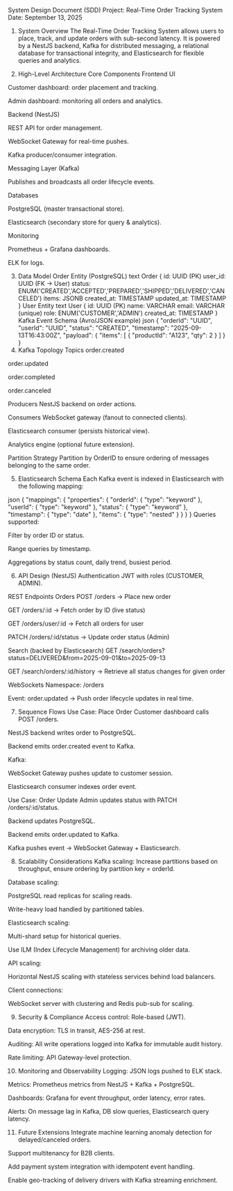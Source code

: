 System Design Document (SDD)
Project: Real-Time Order Tracking System
Date: September 13, 2025

1. System Overview
The Real-Time Order Tracking System allows users to place, track, and update orders with sub-second latency. It is powered by a NestJS backend, Kafka for distributed messaging, a relational database for transactional integrity, and Elasticsearch for flexible queries and analytics.

2. High-Level Architecture
Core Components
Frontend UI

Customer dashboard: order placement and tracking.

Admin dashboard: monitoring all orders and analytics.

Backend (NestJS)

REST API for order management.

WebSocket Gateway for real-time pushes.

Kafka producer/consumer integration.

Messaging Layer (Kafka)

Publishes and broadcasts all order lifecycle events.

Databases

PostgreSQL (master transactional store).

Elasticsearch (secondary store for query & analytics).

Monitoring

Prometheus + Grafana dashboards.

ELK for logs.

3. Data Model
Order Entity (PostgreSQL)
text
Order {
  id: UUID (PK)
  user_id: UUID (FK -> User)
  status: ENUM('CREATED','ACCEPTED','PREPARED','SHIPPED','DELIVERED','CANCELED')
  items: JSONB
  created_at: TIMESTAMP
  updated_at: TIMESTAMP
}
User Entity
text
User {
  id: UUID (PK)
  name: VARCHAR
  email: VARCHAR (unique)
  role: ENUM('CUSTOMER','ADMIN')
  created_at: TIMESTAMP
}
Kafka Event Schema (Avro/JSON example)
json
{
  "orderId": "UUID",
  "userId": "UUID",
  "status": "CREATED",
  "timestamp": "2025-09-13T16:43:00Z",
  "payload": {
    "items": [
      { "productId": "A123", "qty": 2 }
    ]
  }
}
4. Kafka Topology
Topics
order.created

order.updated

order.completed

order.canceled

Producers
NestJS backend on order actions.

Consumers
WebSocket gateway (fanout to connected clients).

Elasticsearch consumer (persists historical view).

Analytics engine (optional future extension).

Partition Strategy
Partition by OrderID to ensure ordering of messages belonging to the same order.

5. Elasticsearch Schema
Each Kafka event is indexed in Elasticsearch with the following mapping:

json
{
  "mappings": {
    "properties": {
      "orderId": { "type": "keyword" },
      "userId": { "type": "keyword" },
      "status": { "type": "keyword" },
      "timestamp": { "type": "date" },
      "items": { "type": "nested" }
    }
  }
}
Queries supported:

Filter by order ID or status.

Range queries by timestamp.

Aggregations by status count, daily trend, busiest period.

6. API Design (NestJS)
Authentication
JWT with roles (CUSTOMER, ADMIN).

REST Endpoints
Orders
POST /orders → Place new order

GET /orders/:id → Fetch order by ID (live status)

GET /orders/user/:id → Fetch all orders for user

PATCH /orders/:id/status → Update order status (Admin)

Search (backed by Elasticsearch)
GET /search/orders?status=DELIVERED&from=2025-09-01&to=2025-09-13

GET /search/orders/:id/history → Retrieve all status changes for given order

WebSockets
Namespace: /orders

Event: order.updated → Push order lifecycle updates in real time.

7. Sequence Flows
Use Case: Place Order
Customer dashboard calls POST /orders.

NestJS backend writes order to PostgreSQL.

Backend emits order.created event to Kafka.

Kafka:

WebSocket Gateway pushes update to customer session.

Elasticsearch consumer indexes order event.

Use Case: Order Update
Admin updates status with PATCH /orders/:id/status.

Backend updates PostgreSQL.

Backend emits order.updated to Kafka.

Kafka pushes event → WebSocket Gateway + Elasticsearch.

8. Scalability Considerations
Kafka scaling: Increase partitions based on throughput, ensure ordering by partition key = orderId.

Database scaling:

PostgreSQL read replicas for scaling reads.

Write-heavy load handled by partitioned tables.

Elasticsearch scaling:

Multi-shard setup for historical queries.

Use ILM (Index Lifecycle Management) for archiving older data.

API scaling:

Horizontal NestJS scaling with stateless services behind load balancers.

Client connections:

WebSocket server with clustering and Redis pub-sub for scaling.

9. Security & Compliance
Access control: Role-based (JWT).

Data encryption: TLS in transit, AES-256 at rest.

Auditing: All write operations logged into Kafka for immutable audit history.

Rate limiting: API Gateway-level protection.

10. Monitoring and Observability
Logging: JSON logs pushed to ELK stack.

Metrics: Prometheus metrics from NestJS + Kafka + PostgreSQL.

Dashboards: Grafana for event throughput, order latency, error rates.

Alerts: On message lag in Kafka, DB slow queries, Elasticsearch query latency.

11. Future Extensions
Integrate machine learning anomaly detection for delayed/canceled orders.

Support multitenancy for B2B clients.

Add payment system integration with idempotent event handling.

Enable geo-tracking of delivery drivers with Kafka streaming enrichment.